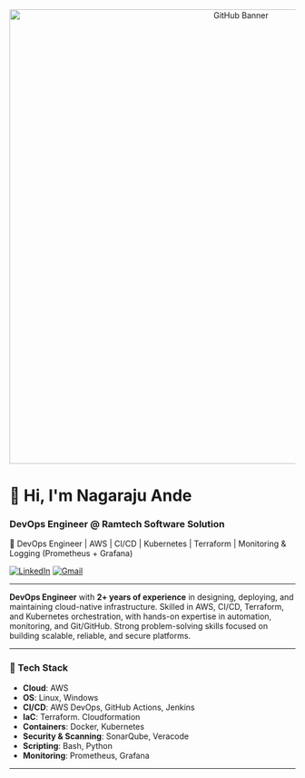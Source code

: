 <div align="center">
  <img src="https://github.com/Nagaraj411/Nagaraj411/blob/main/Linkedin Banner(1).png" alt="GitHub Banner" width="800"/>
</div>

# 👋 Hi, I'm Nagaraju Ande

### DevOps Engineer @ Ramtech Software Solution
🚀 DevOps Engineer | AWS | CI/CD | Kubernetes | Terraform | Monitoring & Logging (Prometheus + Grafana) 


[![LinkedIn](https://img.shields.io/badge/LinkedIn-Connect-blue?logo=linkedin&style=flat)](https://www.linkedin.com/in/Nagaraj411/)
[![Gmail](https://img.shields.io/badge/Gmail-nagarajuande255@gmail.com-red?logo=gmail&style=flat)](mailto:nagarajuande255@gmail.com)

---

**DevOps Engineer** with **2+ years of experience** in designing, deploying, and maintaining cloud-native infrastructure. Skilled in AWS, CI/CD, Terraform, and Kubernetes orchestration, with hands-on expertise in automation, monitoring, and Git/GitHub. Strong problem-solving skills focused on building scalable, reliable, and secure platforms.

---

### 🧰 Tech Stack

- **Cloud**: AWS
- **OS**: Linux, Windows
- **CI/CD**: AWS DevOps, GitHub Actions, Jenkins  
- **IaC**: Terraform. Cloudformation  
- **Containers**: Docker, Kubernetes 
- **Security & Scanning**: SonarQube, Veracode 
- **Scripting**: Bash, Python
- **Monitoring**: Prometheus, Grafana 

---